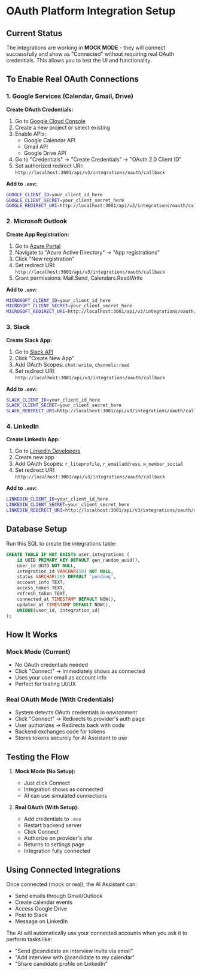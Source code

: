 # OAuth Platform Integration Setup

## Current Status
The integrations are working in **MOCK MODE** - they will connect successfully and show as "Connected" without requiring real OAuth credentials. This allows you to test the UI and functionality.

## To Enable Real OAuth Connections

### 1. Google Services (Calendar, Gmail, Drive)

**Create OAuth Credentials:**
1. Go to [Google Cloud Console](https://console.cloud.google.com/)
2. Create a new project or select existing
3. Enable APIs:
   - Google Calendar API
   - Gmail API
   - Google Drive API
4. Go to "Credentials" → "Create Credentials" → "OAuth 2.0 Client ID"
5. Set authorized redirect URI: `http://localhost:3001/api/v3/integrations/oauth/callback`

**Add to `.env`:**
```bash
GOOGLE_CLIENT_ID=your_client_id_here
GOOGLE_CLIENT_SECRET=your_client_secret_here
GOOGLE_REDIRECT_URI=http://localhost:3001/api/v3/integrations/oauth/callback
```

### 2. Microsoft Outlook

**Create App Registration:**
1. Go to [Azure Portal](https://portal.azure.com/)
2. Navigate to "Azure Active Directory" → "App registrations"
3. Click "New registration"
4. Set redirect URI: `http://localhost:3001/api/v3/integrations/oauth/callback`
5. Grant permissions: Mail.Send, Calendars.ReadWrite

**Add to `.env`:**
```bash
MICROSOFT_CLIENT_ID=your_client_id_here
MICROSOFT_CLIENT_SECRET=your_client_secret_here
MICROSOFT_REDIRECT_URI=http://localhost:3001/api/v3/integrations/oauth/callback
```

### 3. Slack

**Create Slack App:**
1. Go to [Slack API](https://api.slack.com/apps)
2. Click "Create New App"
3. Add OAuth Scopes: `chat:write`, `channels:read`
4. Set redirect URI: `http://localhost:3001/api/v3/integrations/oauth/callback`

**Add to `.env`:**
```bash
SLACK_CLIENT_ID=your_client_id_here
SLACK_CLIENT_SECRET=your_client_secret_here
SLACK_REDIRECT_URI=http://localhost:3001/api/v3/integrations/oauth/callback
```

### 4. LinkedIn

**Create LinkedIn App:**
1. Go to [LinkedIn Developers](https://www.linkedin.com/developers/)
2. Create new app
3. Add OAuth Scopes: `r_liteprofile`, `r_emailaddress`, `w_member_social`
4. Set redirect URI: `http://localhost:3001/api/v3/integrations/oauth/callback`

**Add to `.env`:**
```bash
LINKEDIN_CLIENT_ID=your_client_id_here
LINKEDIN_CLIENT_SECRET=your_client_secret_here
LINKEDIN_REDIRECT_URI=http://localhost:3001/api/v3/integrations/oauth/callback
```

## Database Setup

Run this SQL to create the integrations table:

```sql
CREATE TABLE IF NOT EXISTS user_integrations (
    id UUID PRIMARY KEY DEFAULT gen_random_uuid(),
    user_id UUID NOT NULL,
    integration_id VARCHAR(50) NOT NULL,
    status VARCHAR(20) DEFAULT 'pending',
    account_info TEXT,
    access_token TEXT,
    refresh_token TEXT,
    connected_at TIMESTAMP DEFAULT NOW(),
    updated_at TIMESTAMP DEFAULT NOW(),
    UNIQUE(user_id, integration_id)
);
```

## How It Works

### Mock Mode (Current)
- No OAuth credentials needed
- Click "Connect" → Immediately shows as connected
- Uses your user email as account info
- Perfect for testing UI/UX

### Real OAuth Mode (With Credentials)
- System detects OAuth credentials in environment
- Click "Connect" → Redirects to provider's auth page
- User authorizes → Redirects back with code
- Backend exchanges code for tokens
- Stores tokens securely for AI Assistant to use

## Testing the Flow

1. **Mock Mode (No Setup):**
   - Just click Connect
   - Integration shows as connected
   - AI can use simulated connections

2. **Real OAuth (With Setup):**
   - Add credentials to `.env`
   - Restart backend server
   - Click Connect
   - Authorize on provider's site
   - Returns to settings page
   - Integration fully connected

## Using Connected Integrations

Once connected (mock or real), the AI Assistant can:
- Send emails through Gmail/Outlook
- Create calendar events
- Access Google Drive
- Post to Slack
- Message on LinkedIn

The AI will automatically use your connected accounts when you ask it to perform tasks like:
- "Send @candidate an interview invite via email"
- "Add interview with @candidate to my calendar"
- "Share candidate profile on LinkedIn"
